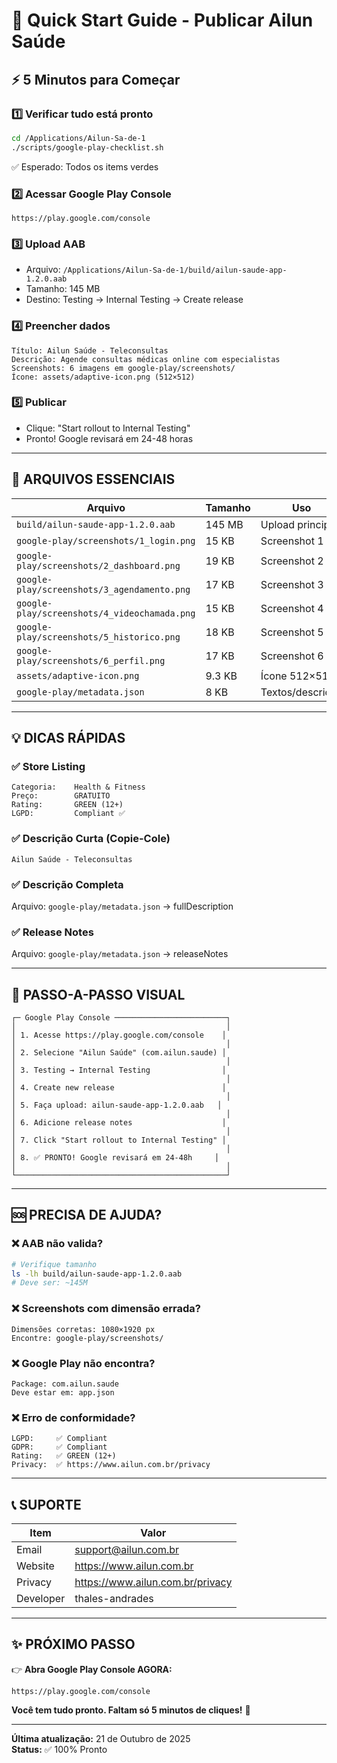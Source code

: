 # 🚀 Quick Start Guide - Publicar Ailun Saúde

## ⚡ 5 Minutos para Começar

### 1️⃣ Verificar tudo está pronto
```bash
cd /Applications/Ailun-Sa-de-1
./scripts/google-play-checklist.sh
```
✅ Esperado: Todos os items verdes

### 2️⃣ Acessar Google Play Console
```
https://play.google.com/console
```

### 3️⃣ Upload AAB
- Arquivo: `/Applications/Ailun-Sa-de-1/build/ailun-saude-app-1.2.0.aab`
- Tamanho: 145 MB
- Destino: Testing → Internal Testing → Create release

### 4️⃣ Preencher dados
```
Título: Ailun Saúde - Teleconsultas
Descrição: Agende consultas médicas online com especialistas
Screenshots: 6 imagens em google-play/screenshots/
Ícone: assets/adaptive-icon.png (512×512)
```

### 5️⃣ Publicar
- Clique: "Start rollout to Internal Testing"
- Pronto! Google revisará em 24-48 horas

---

## 📁 ARQUIVOS ESSENCIAIS

| Arquivo | Tamanho | Uso |
|---------|---------|-----|
| `build/ailun-saude-app-1.2.0.aab` | 145 MB | Upload principal |
| `google-play/screenshots/1_login.png` | 15 KB | Screenshot 1 |
| `google-play/screenshots/2_dashboard.png` | 19 KB | Screenshot 2 |
| `google-play/screenshots/3_agendamento.png` | 17 KB | Screenshot 3 |
| `google-play/screenshots/4_videochamada.png` | 15 KB | Screenshot 4 |
| `google-play/screenshots/5_historico.png` | 18 KB | Screenshot 5 |
| `google-play/screenshots/6_perfil.png` | 17 KB | Screenshot 6 |
| `assets/adaptive-icon.png` | 9.3 KB | Ícone 512×512 |
| `google-play/metadata.json` | 8 KB | Textos/descrição |

---

## 💡 DICAS RÁPIDAS

### ✅ Store Listing
```
Categoria:    Health & Fitness
Preço:        GRATUITO
Rating:       GREEN (12+)
LGPD:         Compliant ✅
```

### ✅ Descrição Curta (Copie-Cole)
```
Ailun Saúde - Teleconsultas
```

### ✅ Descrição Completa
Arquivo: `google-play/metadata.json` → fullDescription

### ✅ Release Notes
Arquivo: `google-play/metadata.json` → releaseNotes

---

## 🎯 PASSO-A-PASSO VISUAL

```
┌─ Google Play Console ─────────────────────────┐
│                                               │
│ 1. Acesse https://play.google.com/console    │
│                                               │
│ 2. Selecione "Ailun Saúde" (com.ailun.saude) │
│                                               │
│ 3. Testing → Internal Testing                │
│                                               │
│ 4. Create new release                        │
│                                               │
│ 5. Faça upload: ailun-saude-app-1.2.0.aab   │
│                                               │
│ 6. Adicione release notes                    │
│                                               │
│ 7. Click "Start rollout to Internal Testing" │
│                                               │
│ 8. ✅ PRONTO! Google revisará em 24-48h     │
│                                               │
└───────────────────────────────────────────────┘
```

---

## 🆘 PRECISA DE AJUDA?

### ❌ AAB não valida?
```bash
# Verifique tamanho
ls -lh build/ailun-saude-app-1.2.0.aab
# Deve ser: ~145M
```

### ❌ Screenshots com dimensão errada?
```
Dimensões corretas: 1080×1920 px
Encontre: google-play/screenshots/
```

### ❌ Google Play não encontra?
```
Package: com.ailun.saude
Deve estar em: app.json
```

### ❌ Erro de conformidade?
```
LGPD:     ✅ Compliant
GDPR:     ✅ Compliant
Rating:   ✅ GREEN (12+)
Privacy:  ✅ https://www.ailun.com.br/privacy
```

---

## 📞 SUPORTE

| Item | Valor |
|------|-------|
| Email | support@ailun.com.br |
| Website | https://www.ailun.com.br |
| Privacy | https://www.ailun.com.br/privacy |
| Developer | thales-andrades |

---

## ✨ PRÓXIMO PASSO

👉 **Abra Google Play Console AGORA:**
```
https://play.google.com/console
```

**Você tem tudo pronto. Faltam só 5 minutos de cliques!** 🎉

---

**Última atualização:** 21 de Outubro de 2025  
**Status:** ✅ 100% Pronto
